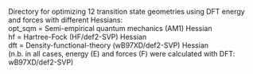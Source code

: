 Directory for optimizing 12 transition state geometries using DFT energy and forces with different Hessians:  
opt_sqm = Semi-empirical quantum mechanics (AM1) Hessian  
hf = Hartree-Fock (HF/def2-SVP) Hessian  
dft = Density-functional-theory (wB97XD/def2-SVP) Hessian  
(n.b. in all cases, energy (E) and forces (F) were calculated with DFT: wB97XD/def2-SVP)  
